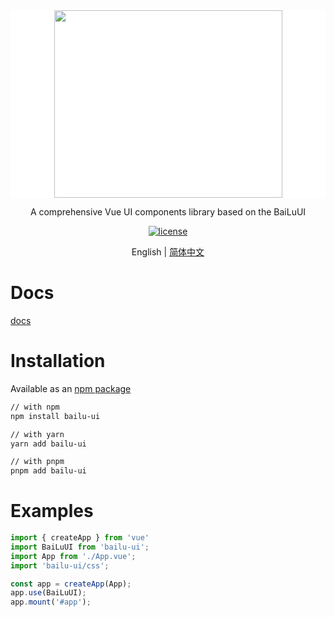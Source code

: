 
<div align="center" style="background:#FFFFFF;height:300px">
  <image  src="http://81.68.222.165:9000/ziyi-like/LogoText.png?Content-Type=image/png"  width=365 height=300/>
</div> 

<div align="center">

A comprehensive Vue UI components library based on the BaiLuUI

[![license](https://img.shields.io/badge/license-MIT-blue.svg)](https://github.com/ziyiLike/bailu-ui)
  
</div>

<div align="center">

English | [简体中文](./README.zh-CN.md)

</div>

# Docs
[docs](http://ziyilike.com:10100/)

# Installation

Available as an [npm package](https://www.npmjs.com/package/bailu-ui)

```bash
// with npm
npm install bailu-ui

// with yarn
yarn add bailu-ui

// with pnpm
pnpm add bailu-ui
```

# Examples

```typescript
import { createApp } from 'vue'
import BaiLuUI from 'bailu-ui';
import App from './App.vue';
import 'bailu-ui/css';

const app = createApp(App);
app.use(BaiLuUI);
app.mount('#app');
```
